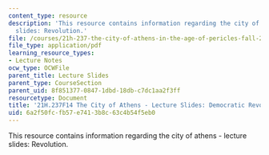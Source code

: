 ```yaml
---
content_type: resource
description: 'This resource contains information regarding the city of athens - lecture
  slides: Revolution.'
file: /courses/21h-237-the-city-of-athens-in-the-age-of-pericles-fall-2014/6a2f50fcfb57e7413b8c63c4b54f5eb0_MIT21H_237F14_Revolution.pdf
file_type: application/pdf
learning_resource_types:
- Lecture Notes
ocw_type: OCWFile
parent_title: Lecture Slides
parent_type: CourseSection
parent_uid: 8f851377-0847-1dbd-18db-c7dc1aa2f3ff
resourcetype: Document
title: '21H.237F14 The City of Athens - Lecture Slides: Democratic Revolution'
uid: 6a2f50fc-fb57-e741-3b8c-63c4b54f5eb0
---
```

This resource contains information regarding the city of athens - lecture slides: Revolution.

